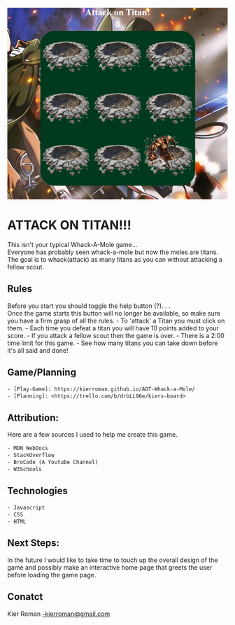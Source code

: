 ![alt text](AOT-Whack-A-Mole.png)
# ATTACK ON TITAN!!!

This isn't your typical Whack-A-Mole game... <br>
Everyone has probably seen whack-a-mole but now the moles are titans. The goal is to whack(attack) as many titans as you can without attacking a fellow scout.

## Rules
Before you start you should toggle the help button (?). . .  <br>
Once the game starts this button will no longer be available, so make sure you have a firm grasp of all the rules.
    - To 'attack' a Titan you must click on them.
    - Each time you defeat a titan you will have 10 points added to your score.
    - If you attack a fellow scout then the game is over.
    - There is a 2:00 time limit for this game.
    - See how many titans you can take down before it's all said and done!


## Game/Planning 
    - [Play-Game]: https://kierroman.github.io/AOT-Whack-a-Mole/
    - [Planning]: <https://trello.com/b/drbLL96e/kiers-board>


## Attribution:
 Here are a few sources I used to help me create this game.

    - MDN WebDocs
    - StackOverflow
    - BroCode (A Youtube Channel)
    - W3Schools

## Technologies
    - Javascript
    - CSS
    - HTML

## Next Steps: 
In the future I would like to take time to touch up the overall design of the game and possibly make an interactive home page that greets the user before loading the game page.

## Conatct

Kier Roman -kierroman@gmail.com